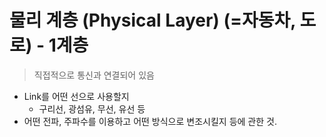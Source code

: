# 물리 계층 (Physical Layer) (=자동차, 도로) - 1계층

> 직접적으로 통신과 연결되어 있음

- Link를 어떤 선으로 사용할지
	- 구리선, 광섬유, 무선, 유선 등
- 어떤 전파, 주파수를 이용하고 어떤 방식으로 변조시킬지 등에 관한 것.